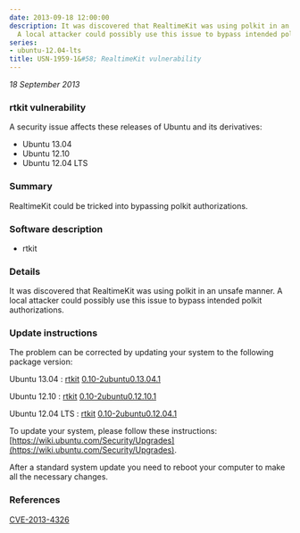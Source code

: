 ```yaml
---
date: 2013-09-18 12:00:00
description: It was discovered that RealtimeKit was using polkit in an unsafe manner.
  A local attacker could possibly use this issue to bypass intended polkit authorizations.
series:
- ubuntu-12.04-lts
title: USN-1959-1&#58; RealtimeKit vulnerability
---
```


*18 September 2013*

### rtkit vulnerability

A security issue affects these releases of Ubuntu and its derivatives:

* Ubuntu 13.04
* Ubuntu 12.10
* Ubuntu 12.04 LTS

### Summary

RealtimeKit could be tricked into bypassing polkit authorizations. 

### Software description

* rtkit 

### Details

It was discovered that RealtimeKit was using polkit in an unsafe manner. A local attacker could possibly use this issue to bypass intended polkit authorizations. 

### Update instructions

The problem can be corrected by updating your system to the following package version:

Ubuntu 13.04
 : [rtkit](https://launchpad.net/ubuntu/+source/rtkit) <span> [0.10-2ubuntu0.13.04.1](https://launchpad.net/ubuntu/+source/rtkit/0.10-2ubuntu0.13.04.1) </span> 

Ubuntu 12.10
 : [rtkit](https://launchpad.net/ubuntu/+source/rtkit) <span> [0.10-2ubuntu0.12.10.1](https://launchpad.net/ubuntu/+source/rtkit/0.10-2ubuntu0.12.10.1) </span> 

Ubuntu 12.04 LTS
 : [rtkit](https://launchpad.net/ubuntu/+source/rtkit) <span> [0.10-2ubuntu0.12.04.1](https://launchpad.net/ubuntu/+source/rtkit/0.10-2ubuntu0.12.04.1) </span> 

To update your system, please follow these instructions: [https://wiki.ubuntu.com/Security/Upgrades](https://wiki.ubuntu.com/Security/Upgrades).

After a standard system update you need to reboot your computer to make all the necessary changes. 

### References

 
 [CVE-2013-4326](http://people.ubuntu.com/~ubuntu-security/cve/CVE-2013-4326)